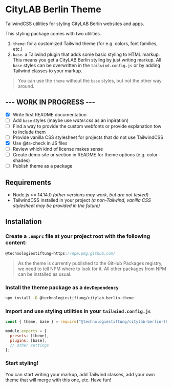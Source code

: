 # CityLAB Berlin Theme

TailwindCSS utilities for styling CityLAB Berlin websites and apps.

This styling package comes with two utilities.

1. `theme`: for a customized Tailwind theme (for e.g. colors, font families, etc.)
2. `base`: a Tailwind plugin that adds some basic styling to HTML markup. This means you get a CityLAB Berlin styling by just writing markup. All `base` styles can be overwritten in the `tailwind.config.js` or by adding Tailwind classes to your markup.

> You can use the `theme` without the `base` styles, but not the other way around.

## --- WORK IN PROGRESS ---

- [x] Write first README documentation
- [ ] Add `base` styles (maybe use _water.css_ as an inpiration)
- [ ] Find a way to provide the custom webfonts or provide explanation tow to include them
- [ ] Provide vanilla CSS stylesheet for projects that do not use TailwindCSS
- [x] Use @ts-check in JS files
- [ ] Review which kind of license makes sense
- [ ] Create demo site or section in README for theme options (e.g. color shades)
- [ ] Publish theme as a package

## Requirements

- Node.js >= 14.14.0 _(other versions may work, but are not tested)_
- TailwindCSS installed in your project _(a non-Tailwind, vanilla CSS stylesheet may be provided in the future)_

## Installation

### Create a `.nmprc` file at your project root with the following content:

```js
@technologiestiftung=https://npm.pkg.github.com/
```

> As the theme is currently published to the GitHub Packages registry, we need to tell NPM where to look for it. All other packages from NPM can be installed as usual.

### Install the theme package as a `devDependency`

```bash
npm install -D @technologiestiftung/citylab-berlin-theme
```

### Import and use styling utilities in your `tailwind.config.js`

```js
const { theme, base } = require("@technologiestiftung/citylab-berlin-theme");

module.exports = {
  presets: [theme],
  plugins: [base],
  // other settings
};
```

### Start styling!

You can start writing your markup, add Tailwind classes, add your own theme that will merge with this one, etc. Have fun!
